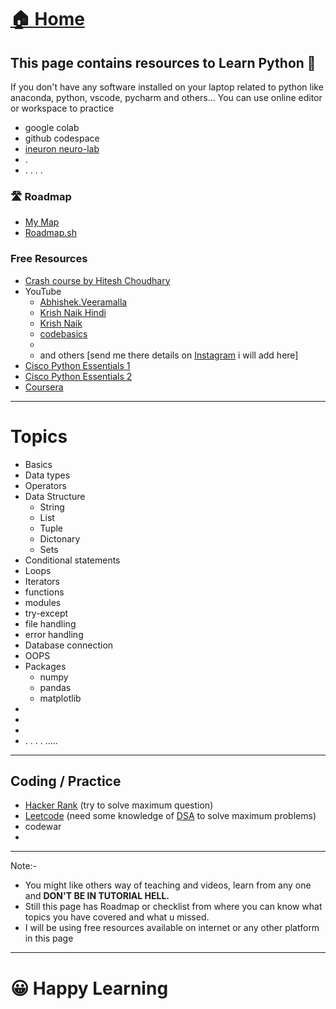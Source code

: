 
# <a href="../">🏠 Home</a>

## This page contains resources to Learn Python 🐍

If you don't have any software installed on your laptop related to python like anaconda, python, vscode, pycharm and others... You can use online editor or workspace to practice

- google colab
- github codespace 
- [ineuron neuro-lab](https://neurolab.ineuron.ai/)
- .
- .   .  .  .

### 🛣️ Roadmap

- <a href="https://whimsical.com/python-GkY4hVtFpnY75KRNXPCYhT" target="_blank">My Map</a>
- [Roadmap.sh](https://roadmap.sh/python)




### Free Resources
- [Crash course by Hitesh Choudhary ](https://ineuron.ai/course/python-crash-course-by-hitesh)
- YouTube
    - [Abhishek.Veeramalla](https://www.youtube.com/watch?v=CqL2QJadi_I)
    - [Krish Naik Hindi](https://www.youtube.com/playlist?list=PLTDARY42LDV4qqiJd1Z1tShm3mp9-rP4v)
    - [Krish Naik](https://www.youtube.com/playlist?list=PLZoTAELRMXVNUL99R4bDlVYsncUNvwUBB)
    - [codebasics](https://www.youtube.com/playlist?list=PLeo1K3hjS3uv5U-Lmlnucd7gqF-3ehIh0)
    -
    - and others [send me there details on [Instagram](https://www.instagram.com/kishandata23/) i will add here]
- [Cisco Python Essentials 1](https://skillsforall.com/course/python-essentials-1?courseLang=en-US)
- [Cisco Python Essentials 2](https://skillsforall.com/course/python-essentials-2?courseLang=en-US)
- [Coursera](https://www.coursera.org/search?query=python&)



------
# Topics

- Basics
- Data types
- Operators
- Data Structure
    - String
    - List
    - Tuple
    - Dictonary
    - Sets
- Conditional statements
- Loops
- Iterators
- functions
- modules
- try-except
- file handling
- error handling
- Database connection
- OOPS
- Packages
    - numpy
    - pandas
    - matplotlib
-
-
-
- .   .    .    .    .....

--------------
## Coding / Practice
- [Hacker Rank](https://www.hackerrank.com/profile/kishansutariya23) (try to solve maximum question)
- [Leetcode](https://leetcode.com/kishansutariya23/) (need some knowledge of [DSA](./DSA.md) to solve maximum problems)
- codewar
- 
-----------
Note:- 
- You might like others way of teaching and videos, learn from any one and <strong>DON'T BE IN TUTORIAL HELL.</strong>
- Still this page has Roadmap or checklist from where you can know what topics you have covered and what u missed.
- I will be using free resources available on internet or any other platform in this page

----
# 😀 Happy Learning